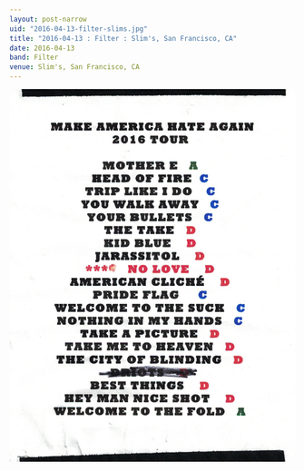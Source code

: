 ```yaml
---
layout: post-narrow
uid: "2016-04-13-filter-slims.jpg"
title: "2016-04-13 : Filter : Slim's, San Francisco, CA"
date: 2016-04-13
band: Filter
venue: Slim's, San Francisco, CA
---
```


<div class="showcase">
  <img src="/img/2016/04/20160413-Filter-Slims.jpg" alt="2016-04-13-filter-slims.jpg">
</div>
